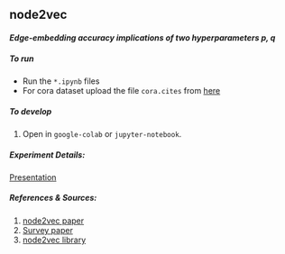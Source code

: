 ## node2vec
#### *Edge-embedding accuracy implications of two hyperparameters p, q* 

##### To run
- Run the `*.ipynb` files
- For cora dataset upload the file `cora.cites` from [here](cora.cites)

##### To develop
1. Open in `google-colab` or `jupyter-notebook`.

##### Experiment Details:
[Presentation](https://docs.google.com/presentation/d/1PY3qDR-EfuGwy6-Orc2k0HuQKKKRVUAmjSMnA1D1g7E/edit?usp=sharing)

##### References & Sources:
1. [node2vec paper](https://arxiv.org/pdf/1607.00653.pdf)
2. [Survey paper](https://www.sciencedirect.com/science/article/abs/pii/S0950705118301540)
3. [node2vec library](https://github.com/eliorc/node2vec)
